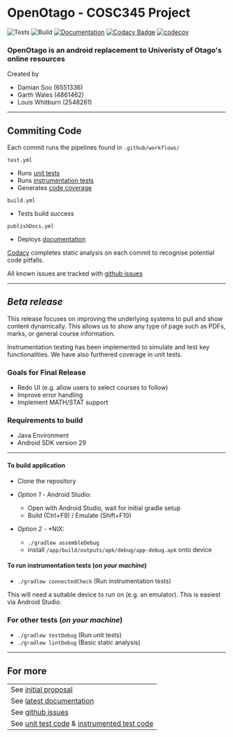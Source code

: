 # OpenOtago - COSC345 Project

![Tests](https://github.com/GenericPath/345/workflows/Tests/badge.svg) ![Build](https://github.com/GenericPath/345/workflows/Build/badge.svg) [![Documentation](https://github.com/GenericPath/345/workflows/Documentation/badge.svg)](https://zyviax.github.io/345Documentation/app/index.html) [![Codacy Badge](https://app.codacy.com/project/badge/Grade/69862f4fa1f84105979181bf83eb4340)](https://www.codacy.com/manual/garth.dhnz/345?utm_source=github.com&amp;utm_medium=referral&amp;utm_content=GenericPath/345&amp;utm_campaign=Badge_Grade) [![codecov](https://codecov.io/gh/GenericPath/345/branch/master/graph/badge.svg)](https://codecov.io/gh/GenericPath/345)

### OpenOtago is an android replacement to Univeristy of Otago\'s online resources

Created by
-   Damian Soo (6551336)
-   Garth Wales (4861462)
-   Louis Whitburn (2548261)

---
## **Commiting Code**

Each commit runs the pipelines found in ```.github/workflows/```

```test.yml```

-   Runs <a href="https://github.com/GenericPath/345/blob/master/app/src/test/java/com/otago/open/UnitTest.kt">unit tests</a>
-   Runs <a href="https://github.com/GenericPath/345/blob/master/app/src/androidTest/java/com/otago/open/InstrumentedTest.kt">instrumentation tests</a>
-   Generates <a href="https://codecov.io/gh/GenericPath/345">code coverage</a>

```build.yml```

-   Tests build success

```publishDocs.yml```

-   Deploys <a href="">documentation</a>

<a href=https://app.codacy.com/manual/garth.dhnz/345/dashboard>Codacy</a> completes static analysis on each commit to recognise potential code pitfalls.

All known issues are tracked with <a href="https://github.com/GenericPath/345/issues">github issues</a>

---
## ***Beta release***

This release focuses on improving the underlying systems to pull and show content dynamically. This allows us to show any type of page such as PDFs, marks, or general course information.

Instrumentation testing has been implemented to simulate and test key functionalities. We have also furthered coverage in unit tests.

### Goals for Final Release
-   Redo UI (e.g. allow users to select courses to follow)
-   Improve error handling
-   Implement MATH/STAT support

### Requirements to build
-   Java Environment
-   Android SDK version 29

---
#### To build application

-   Clone the repository

-   *Option 1* - Android Studio:
    -   Open with Android Studio, wait for initial gradle setup
    -   Build (Ctrl+F9) / Emulate (Shift+F10)

-   *Option 2* - *NIX:
    -   ```./gradlew assembleDebug```
    -   install ```/app/build/outputs/apk/debug/app-debug.apk``` onto device

#### To run instrumentation tests (*on your machine*)

-   ```./gradlew connectedCheck``` (Run instrumentation tests)

This will need a suitable device to run on (e.g. an emulator).
This is easiest via Android Studio.

### For other tests (*on your machine*)
-   ```./gradlew testDebug``` (Run unit tests)
-   ```./gradlew lintDebug``` (Basic static analysis)

---
## For more
<table>
<tr>
    <td>See <a href="https://github.com/GenericPath/345/blob/master/proposal/proposal.pdf">initial proposal</a></td>
</tr>

<tr>
    <td>See <a href="https://zyviax.github.io/345Documentation/app/index.html">latest documentation</a></td>
</tr>

<tr>
    <td>See <a href="https://github.com/GenericPath/345/issues">github issues</a></td>
</tr>

<tr>
    <td>See <a href="https://github.com/GenericPath/345/blob/master/app/src/test/java/com/otago/open/UnitTest.kt">unit test code</a> & <a       href="https://github.com/GenericPath/345/blob/master/app/src/androidTest/java/com/otago/open/InstrumentedTest.kt">instrumented test code</a></td>
</tr>
</table>
